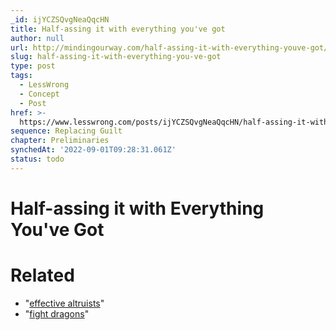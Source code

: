 ```yaml
---
_id: ijYCZSQvgNeaQqcHN
title: Half-assing it with everything you've got
author: null
url: http://mindingourway.com/half-assing-it-with-everything-youve-got/
slug: half-assing-it-with-everything-you-ve-got
type: post
tags:
  - LessWrong
  - Concept
  - Post
href: >-
  https://www.lesswrong.com/posts/ijYCZSQvgNeaQqcHN/half-assing-it-with-everything-you-ve-got
sequence: Replacing Guilt
chapter: Preliminaries
synchedAt: '2022-09-01T09:28:31.061Z'
status: todo
---
```


# Half-assing it with Everything You've Got


# Related

- "[effective altruists](http://www.effectivealtruism.org/)"
- "[fight dragons](http://mindingourway.com/the-value-of-a-life/)"